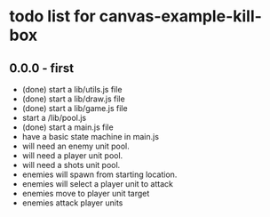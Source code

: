 # todo list for canvas-example-kill-box

## 0.0.0 - first

* (done) start a lib/utils.js file
* (done) start a lib/draw.js file
* (done) start a lib/game.js file
* start a /lib/pool.js
* (done) start a main.js file
* have a basic state machine in main.js
* will need an enemy unit pool.
* will need a player unit pool.
* will need a shots unit pool.
* enemies will spawn from starting location.
* enemies will select a player unit to attack
* enemies move to player unit target
* enemies attack player units